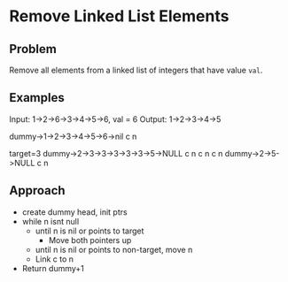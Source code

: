 # Remove Linked List Elements

## Problem
Remove all elements from a linked list of integers that have value `val`.

## Examples
Input:  1->2->6->3->4->5->6, val = 6
Output: 1->2->3->4->5

dummy->1->2->3->4->5->6->nil
                      c  n

target=3
dummy->2->3->3->3->3->3->5->NULL
    c  n
       c  n
       c                 n
dummy->2->5->NULL
       c  n

## Approach
- create dummy head, init ptrs
- while n isnt null
  - until n is nil or points to target
    - Move both pointers up
  - until n is nil or points to non-target, move n
  - Link c to n
- Return dummy+1

